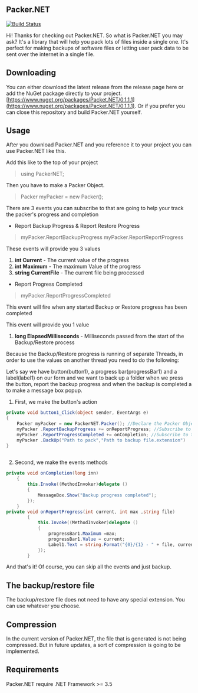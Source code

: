 
## Packer.NET

[![Build Status](https://travis-ci.com/JamPaul97/Packer.NET.svg?token=cZnU2BTy84i8uTmU7hP5&branch=master)](https://travis-ci.com/JamPaul97/Packer.NET)

Hi! Thanks for checking out Packer.NET. So what is Packer.NET you may ask? It's a library that will help you pack lots of files inside a single one. It's perfect for making backups of software files or letting user pack data to be sent over the internet in a single file.

## Downloading
You can either download the latest release from the release page here or add the NuGet package directly to your project. [https://www.nuget.org/packages/Packet.NET/0.1.1.1](https://www.nuget.org/packages/Packet.NET/0.1.1.1).
Or if you prefer you can close this repository and build Packer.NET yourself.

## Usage

After you download Packer.NET and you reference it to your project you can use Packer.NET like this.

Add this like to the top of your project
>using PackerNET;

Then you have to make a Packer Object.
> Packer myPacker = new Packer();

There are 3 events you can subscribe to that are going to help your track the packer's progress and completion

 - Report Backup Progress & Report Restore Progress

>myPacker.ReportBackupProgress
>myPacker.ReportReportProgress

These events will provide you 3 values

 1. **int Current** - The current value of the progress
 2. **int Maximum** - The maximum Value of the progress
 3. **string CurrentFile** - The current file being processed
 
  - Report Progress Completed
 >myPacker.ReportProgressCompleted

This event will fire when any started Backup or Restore progress has been completed

This event will provide you 1 value
1. **long ElapsedMilliseconds** - Milliseconds passed from the start of the Backup/Restore process


Because the Backup/Restore progress is running of separate Threads, in order to use the values on another thread you need to do the following:

Let's say we have button(button1), a progress bar(progressBar1) and a label(label1) on our form and we want to back up a folder when we press the button, report the backup progress and when the backup is completed a to make a message box popup. 

1. First, we make the button's action
```c#
private void button1_Click(object sender, EventArgs e)
{
    Packer myPacker = new PackerNET.Packer(); //Declare the Packer Object
    myPacker .ReportBackupProgress += onReportProgress; //Subscribe to the BackupProgress event
    myPacker .ReportProgressCompleted += onCompletion; //Subscribe to the Completion Progress
    myPacker .BackUp("Path to pack","Path to backup file.extension")
}
            
```
2. Second, we make the events methods
```c#
private void onCompletion(long inn)
    {
        this.Invoke((MethodInvoker)delegate ()
        {
            MessageBox.Show("Backup progress completed");
        });
    }
private void onReportProgress(int current, int max ,string file)
        {
            this.Invoke((MethodInvoker)delegate ()
            {
                progressBar1.Maximum =max;
                progressBar1.Value = current;
                Label1.Text = string.Format("{0}/{1} - " + file, current, max);
            });
        }
```

And that's it! Of course, you can skip all the events and just backup.

## The backup/restore file

The backup/restore file does not need to have any special extension. You can use whatever you choose.

## Compression
In the current version of Packer.NET, the file that is generated is not being compressed. But in future updates, a sort of compression is going to be implemented.

## Requirements
Packer.NET require .NET Framework >= 3.5
